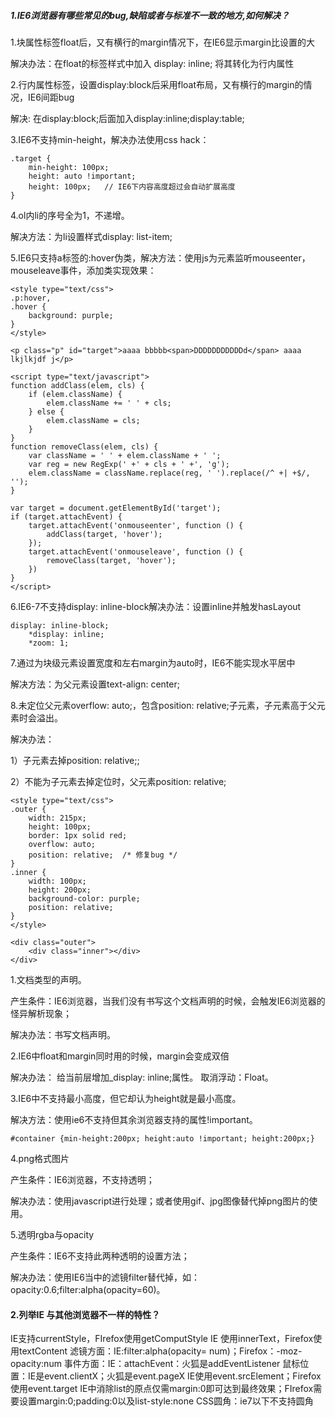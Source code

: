 ##### 1.IE6浏览器有哪些常见的bug,缺陷或者与标准不一致的地方,如何解决？

1.块属性标签float后，又有横行的margin情况下，在IE6显示margin比设置的大

解决办法：在float的标签样式中加入 display: inline; 将其转化为行内属性

2.行内属性标签，设置display:block后采用float布局，又有横行的margin的情况，IE6间距bug

解决: 在display:block;后面加入display:inline;display:table;

3.IE6不支持min-height，解决办法使用css hack：

```
.target {
    min-height: 100px;
    height: auto !important;
    height: 100px;   // IE6下内容高度超过会自动扩展高度
}
```

4.ol内li的序号全为1，不递增。

解决方法：为li设置样式display: list-item;


5.IE6只支持a标签的:hover伪类，解决方法：使用js为元素监听mouseenter，mouseleave事件，添加类实现效果：

```
<style type="text/css">
.p:hover,
.hover {
    background: purple;
}
</style>

<p class="p" id="target">aaaa bbbbb<span>DDDDDDDDDDDd</span> aaaa lkjlkjdf j</p>

<script type="text/javascript">
function addClass(elem, cls) {
    if (elem.className) {
        elem.className += ' ' + cls;
    } else {
        elem.className = cls;
    }
}
function removeClass(elem, cls) {
    var className = ' ' + elem.className + ' ';
    var reg = new RegExp(' +' + cls + ' +', 'g');
    elem.className = className.replace(reg, ' ').replace(/^ +| +$/, '');
}

var target = document.getElementById('target');
if (target.attachEvent) {
    target.attachEvent('onmouseenter', function () {
        addClass(target, 'hover');
    });
    target.attachEvent('onmouseleave', function () {
        removeClass(target, 'hover');
    })
}
</script>
```

6.IE6-7不支持display: inline-block解决办法：设置inline并触发hasLayout
```
display: inline-block;
    *display: inline;
    *zoom: 1;
```

7.通过为块级元素设置宽度和左右margin为auto时，IE6不能实现水平居中

解决方法：为父元素设置text-align: center;

8.未定位父元素overflow: auto;，包含position: relative;子元素，子元素高于父元素时会溢出。

解决办法：

1）子元素去掉position: relative;;

2）不能为子元素去掉定位时，父元素position: relative;

```
<style type="text/css">
.outer {
    width: 215px;
    height: 100px;
    border: 1px solid red;
    overflow: auto;
    position: relative;  /* 修复bug */
}
.inner {
    width: 100px;
    height: 200px;
    background-color: purple;
    position: relative;
}
</style>

<div class="outer">
    <div class="inner"></div>
</div>
```

1.<!DOCTYPE HTML>文档类型的声明。

产生条件：IE6浏览器，当我们没有书写这个文档声明的时候，会触发IE6浏览器的怪异解析现象；

解决办法：书写文档声明。

2.IE6中float和margin同时用的时候，margin会变成双倍

解决办法：
给当前层增加_display: inline;属性。
取消浮动：Float。

3.IE6中不支持最小高度，但它却认为height就是最小高度。

解决方法：使用ie6不支持但其余浏览器支持的属性!important。
```
#container {min-height:200px; height:auto !important; height:200px;}
```

4.png格式图片

产生条件：IE6浏览器，不支持透明；

解决办法：使用javascript进行处理；或者使用gif、jpg图像替代掉png图片的使用。

5.透明rgba与opacity

产生条件：IE6不支持此两种透明的设置方法；

解决办法：使用IE6当中的滤镜filter替代掉，如：opacity:0.6;filter:alpha(opacity=60)。

#### 2.列举IE 与其他浏览器不一样的特性？

IE支持currentStyle，FIrefox使用getComputStyle
IE 使用innerText，Firefox使用textContent
滤镜方面：IE:filter:alpha(opacity= num)；Firefox：-moz-opacity:num
事件方面：IE：attachEvent：火狐是addEventListener
鼠标位置：IE是event.clientX；火狐是event.pageX
IE使用event.srcElement；Firefox使用event.target
IE中消除list的原点仅需margin:0即可达到最终效果；FIrefox需要设置margin:0;padding:0以及list-style:none
CSS圆角：ie7以下不支持圆角
